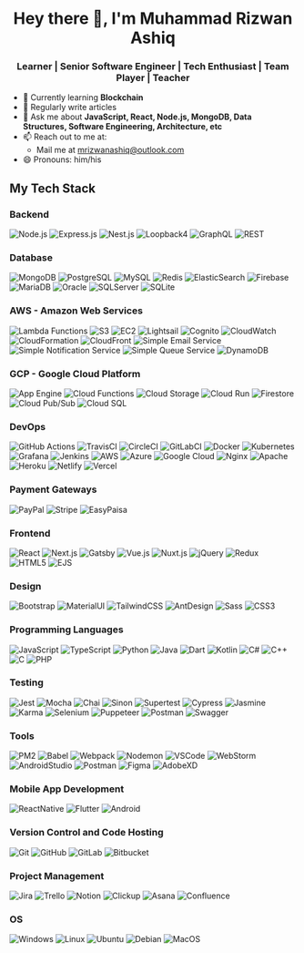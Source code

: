 <!--
**mrizwanashiq/mrizwanashiq** is a ✨ _special_ ✨ repository because its `README.md` (this file) appears on your GitHub profile.

Here are some ideas to get you started:

- 🔭 I’m currently working on ...
- 🌱 I’m currently learning ...
- 👯 I’m looking to collaborate on ...
- 🤔 I’m looking for help with ...
- 💬 Ask me about ...
- 📫 How to reach me: ...
- 😄 Pronouns: ...
- ⚡ Fun fact: ...
-->

<h1 align="center">Hey there 👋, I'm Muhammad Rizwan Ashiq</h1>

<h3 align="center">Learner | Senior Software Engineer | Tech Enthusiast | Team Player | Teacher</h3>

- 🌱 Currently learning **Blockchain**
- 📝 Regularly write articles
- 💬 Ask me about **JavaScript, React, Node.js, MongoDB, Data Structures, Software Engineering, Architecture, etc**
- 📫 Reach out to me at:
  - Mail me at [mrizwanashiq@outlook.com](mailto:mrizwanashiq@outlook.com)
- 😄 Pronouns: him/his
  <!--
  - Connect me on <a href="https://www.linkedin.com/in/mrizwanashiq/" target="_blank">LinkedIn</a>
  -->
## My Tech Stack

### Backend

![Node.js](https://img.shields.io/badge/-Node.js-333333?style=flat&logo=node.js)
![Express.js](https://img.shields.io/badge/-Express.js-333333?style=flat&logo=express)
![Nest.js](https://img.shields.io/badge/-Nest.js-333333?style=flat&logo=nestjs)
![Loopback4](https://img.shields.io/badge/-Loopback4-333333?style=flat&logo=loopback)
![GraphQL](https://img.shields.io/badge/-GraphQL-333333?style=flat&logo=graphql)
![REST](https://img.shields.io/badge/-REST-333333?style=flat&logo=rest)

### Database

![MongoDB](https://img.shields.io/badge/-MongoDB-333333?style=flat&logo=mongodb)
![PostgreSQL](https://img.shields.io/badge/-PostgreSQL-333333?style=flat&logo=postgresql)
![MySQL](https://img.shields.io/badge/-MySQL-333333?style=flat&logo=mysql)
![Redis](https://img.shields.io/badge/-Redis-333333?style=flat&logo=redis)
![ElasticSearch](https://img.shields.io/badge/-ElasticSearch-333333?style=flat&logo=elasticsearch)
![Firebase](https://img.shields.io/badge/-Firebase-333333?style=flat&logo=firebase)
![MariaDB](https://img.shields.io/badge/-MariaDB-333333?style=flat&logo=mariadb)
![Oracle](https://img.shields.io/badge/-Oracle-333333?style=flat&logo=oracle)
![SQLServer](https://img.shields.io/badge/-SQLServer-333333?style=flat&logo=microsoftsqlserver)
![SQLite](https://img.shields.io/badge/-SQLite-333333?style=flat&logo=sqlite)

### AWS - Amazon Web Services

![Lambda Functions](https://img.shields.io/badge/-Lambda%20Functions-333333?style=flat&logo=amazonaws)
![S3](https://img.shields.io/badge/-S3-333333?style=flat&logo=amazonaws)
![EC2](https://img.shields.io/badge/-EC2-333333?style=flat&logo=amazonaws)
![Lightsail](https://img.shields.io/badge/-Lightsail-333333?style=flat&logo=amazonaws)
![Cognito](https://img.shields.io/badge/-Cognito-333333?style=flat&logo=amazonaws)
![CloudWatch](https://img.shields.io/badge/-CloudWatch-333333?style=flat&logo=amazonaws)
![CloudFormation](https://img.shields.io/badge/-CloudFormation-333333?style=flat&logo=amazonaws)
![CloudFront](https://img.shields.io/badge/-CloudFront-333333?style=flat&logo=amazonaws)
![Simple Email Service](https://img.shields.io/badge/-Simple%20Email%20Service-333333?style=flat&logo=amazonaws)
![Simple Notification Service](https://img.shields.io/badge/-Simple%20Notification%20Service-333333?style=flat&logo=amazonaws)
![Simple Queue Service](https://img.shields.io/badge/-Simple%20Queue%20Service-333333?style=flat&logo=amazonaws)
![DynamoDB](https://img.shields.io/badge/-DynamoDB-333333?style=flat&logo=amazonaws)

### GCP - Google Cloud Platform

![App Engine](https://img.shields.io/badge/-App%20Engine-333333?style=flat&logo=googlecloud)
![Cloud Functions](https://img.shields.io/badge/-Cloud%20Functions-333333?style=flat&logo=googlecloud)
![Cloud Storage](https://img.shields.io/badge/-Cloud%20Storage-333333?style=flat&logo=googlecloud)
![Cloud Run](https://img.shields.io/badge/-Cloud%20Run-333333?style=flat&logo=googlecloud)
![Firestore](https://img.shields.io/badge/-Firestore-333333?style=flat&logo=googlecloud)
![Cloud Pub/Sub](https://img.shields.io/badge/-Cloud%20Pub/Sub-333333?style=flat&logo=googlecloud)
![Cloud SQL](https://img.shields.io/badge/-Cloud%20SQL-333333?style=flat&logo=googlecloud)

### DevOps

![GitHub Actions](https://img.shields.io/badge/-GitHub%20Actions-333333?style=flat&logo=github-actions)
![TravisCI](https://img.shields.io/badge/-TravisCI-333333?style=flat&logo=travis-ci)
![CircleCI](https://img.shields.io/badge/-CircleCI-333333?style=flat&logo=circleci)
![GitLabCI](https://img.shields.io/badge/-GitLabCI-333333?style=flat&logo=gitlab)
![Docker](https://img.shields.io/badge/-Docker-333333?style=flat&logo=docker)
![Kubernetes](https://img.shields.io/badge/-Kubernetes-333333?style=flat&logo=kubernetes)
![Grafana](https://img.shields.io/badge/-Grafana-333333?style=flat&logo=grafana)
![Jenkins](https://img.shields.io/badge/-Jenkins-333333?style=flat&logo=jenkins)
![AWS](https://img.shields.io/badge/-AWS-333333?style=flat&logo=amazon-aws)
![Azure](https://img.shields.io/badge/-Azure-333333?style=flat&logo=microsoft-azure)
![Google Cloud](https://img.shields.io/badge/-Google%20Cloud-333333?style=flat&logo=google-cloud)
![Nginx](https://img.shields.io/badge/-Nginx-333333?style=flat&logo=nginx)
![Apache](https://img.shields.io/badge/-Apache-333333?style=flat&logo=apache)
![Heroku](https://img.shields.io/badge/-Heroku-333333?style=flat&logo=heroku)
![Netlify](https://img.shields.io/badge/-Netlify-333333?style=flat&logo=netlify)
![Vercel](https://img.shields.io/badge/-Vercel-333333?style=flat&logo=vercel)

### Payment Gateways

![PayPal](https://img.shields.io/badge/-PayPal-333333?style=flat&logo=paypal)
![Stripe](https://img.shields.io/badge/-Stripe-333333?style=flat&logo=stripe)
![EasyPaisa](https://img.shields.io/badge/-EasyPaisa-333333?style=flat&logo=easypaisa)

### Frontend

![React](https://img.shields.io/badge/-React-333333?style=flat&logo=react)
![Next.js](https://img.shields.io/badge/-Next.js-333333?style=flat&logo=next.js)
![Gatsby](https://img.shields.io/badge/-Gatsby-333333?style=flat&logo=gatsby)
![Vue.js](https://img.shields.io/badge/-Vue.js-333333?style=flat&logo=vue.js)
![Nuxt.js](https://img.shields.io/badge/-Nuxt.js-333333?style=flat&logo=nuxt.js)
![jQuery](https://img.shields.io/badge/-jQuery-333333?style=flat&logo=jquery)
![Redux](https://img.shields.io/badge/-Redux-333333?style=flat&logo=redux)
![HTML5](https://img.shields.io/badge/-HTML5-333333?style=flat&logo=html5)
![EJS](https://img.shields.io/badge/-EJS-333333?style=flat&logo=ejs)

### Design

![Bootstrap](https://img.shields.io/badge/-Bootstrap-333333?style=flat&logo=bootstrap)
![MaterialUI](https://img.shields.io/badge/-MaterialUI-333333?style=flat&logo=material-ui)
![TailwindCSS](https://img.shields.io/badge/-TailwindCSS-333333?style=flat&logo=tailwind-css)
![AntDesign](https://img.shields.io/badge/-AntDesign-333333?style=flat&logo=ant-design)
![Sass](https://img.shields.io/badge/-Sass-333333?style=flat&logo=sass)
![CSS3](https://img.shields.io/badge/-CSS3-333333?style=flat&logo=css3)

### Programming Languages

![JavaScript](https://img.shields.io/badge/-JavaScript-333333?style=flat&logo=javascript)
![TypeScript](https://img.shields.io/badge/-TypeScript-333333?style=flat&logo=typescript)
![Python](https://img.shields.io/badge/-Python-333333?style=flat&logo=python)
![Java](https://img.shields.io/badge/-Java-333333?style=flat&logo=java)
![Dart](https://img.shields.io/badge/-Dart-333333?style=flat&logo=dart)
![Kotlin](https://img.shields.io/badge/-Kotlin-333333?style=flat&logo=kotlin)
![C#](https://img.shields.io/badge/-C%23-333333?style=flat&logo=c-sharp)
![C++](https://img.shields.io/badge/-C++-333333?style=flat&logo=c%2B%2B)
![C](https://img.shields.io/badge/-C-333333?style=flat&logo=c)
![PHP](https://img.shields.io/badge/-PHP-333333?style=flat&logo=php)

### Testing

![Jest](https://img.shields.io/badge/-Jest-333333?style=flat&logo=jest)
![Mocha](https://img.shields.io/badge/-Mocha-333333?style=flat&logo=mocha)
![Chai](https://img.shields.io/badge/-Chai-333333?style=flat&logo=chai)
![Sinon](https://img.shields.io/badge/-Sinon-333333?style=flat&logo=sinon)
![Supertest](https://img.shields.io/badge/-Supertest-333333?style=flat&logo=supertest)
![Cypress](https://img.shields.io/badge/-Cypress-333333?style=flat&logo=cypress)
![Jasmine](https://img.shields.io/badge/-Jasmine-333333?style=flat&logo=jasmine)
![Karma](https://img.shields.io/badge/-Karma-333333?style=flat&logo=karma)
![Selenium](https://img.shields.io/badge/-Selenium-333333?style=flat&logo=selenium)
![Puppeteer](https://img.shields.io/badge/-Puppeteer-333333?style=flat&logo=puppeteer)
![Postman](https://img.shields.io/badge/-Postman-333333?style=flat&logo=postman)
![Swagger](https://img.shields.io/badge/-Swagger-333333?style=flat&logo=swagger)

### Tools

![PM2](https://img.shields.io/badge/-PM2-333333?style=flat&logo=pm2)
![Babel](https://img.shields.io/badge/-Babel-333333?style=flat&logo=babel)
![Webpack](https://img.shields.io/badge/-Webpack-333333?style=flat&logo=webpack)
![Nodemon](https://img.shields.io/badge/-Nodemon-333333?style=flat&logo=nodemon)
![VSCode](https://img.shields.io/badge/-VSCode-333333?style=flat&logo=visual-studio-code)
![WebStorm](https://img.shields.io/badge/-WebStorm-333333?style=flat&logo=webstorm)
![AndroidStudio](https://img.shields.io/badge/-AndroidStudio-333333?style=flat&logo=android-studio)
![Postman](https://img.shields.io/badge/-Postman-333333?style=flat&logo=postman)
![Figma](https://img.shields.io/badge/-Figma-333333?style=flat&logo=figma)
![AdobeXD](https://img.shields.io/badge/-AdobeXD-333333?style=flat&logo=adobe-xd)

### Mobile App Development

![ReactNative](https://img.shields.io/badge/-ReactNative-333333?style=flat&logo=react)
![Flutter](https://img.shields.io/badge/-Flutter-333333?style=flat&logo=flutter)
![Android](https://img.shields.io/badge/-Android-333333?style=flat&logo=android)

### Version Control and Code Hosting

![Git](https://img.shields.io/badge/-Git-333333?style=flat&logo=git)
![GitHub](https://img.shields.io/badge/-GitHub-333333?style=flat&logo=github)
![GitLab](https://img.shields.io/badge/-GitLab-333333?style=flat&logo=gitlab)
![Bitbucket](https://img.shields.io/badge/-Bitbucket-333333?style=flat&logo=bitbucket)

### Project Management

![Jira](https://img.shields.io/badge/-Jira-333333?style=flat&logo=jira)
![Trello](https://img.shields.io/badge/-Trello-333333?style=flat&logo=trello)
![Notion](https://img.shields.io/badge/-Notion-333333?style=flat&logo=notion)
![Clickup](https://img.shields.io/badge/-Clickup-333333?style=flat&logo=clickup)
![Asana](https://img.shields.io/badge/-Asana-333333?style=flat&logo=asana)
![Confluence](https://img.shields.io/badge/-Confluence-333333?style=flat&logo=confluence)

### OS

![Windows](https://img.shields.io/badge/-Windows-333333?style=flat&logo=windows)
![Linux](https://img.shields.io/badge/-Linux-333333?style=flat&logo=linux)
![Ubuntu](https://img.shields.io/badge/-Ubuntu-333333?style=flat&logo=ubuntu)
![Debian](https://img.shields.io/badge/-Debian-333333?style=flat&logo=debian)
![MacOS](https://img.shields.io/badge/-MacOS-333333?style=flat&logo=apple)


<!--
## 📫 Connect with me

[![Linkedin: mrizwanashiq](https://img.shields.io/badge/-mrizwanashiq-blue?style=for-the-badge&logo=Linkedin&logoColor=white&link=https://www.linkedin.com/in/mrizwanashiq/)](https://www.linkedin.com/in/mrizwanashiq/)

[![Twitter Follow](https://img.shields.io/twitter/follow/mrizwanashiq?color=1DA1F2&logo=twitter&style=for-the-badge)](https://twitter.com/mrizwanashiq)

[![Facebook](https://img.shields.io/badge/MRizwanAshiq.10-1877F2?style=for-the-badge&logo=facebook&logoColor=white)](https://www.facebook.com/MRizwanAshiq.10)

[![Instagram](https://img.shields.io/badge/mrizwanashiq-E4405F?style=for-the-badge&logo=instagram&logoColor=white)](https://www.instagram.com/mrizwanashiq/)

[![Stackoverflow](https://img.shields.io/badge/-mrizwanashiq-orange?style=for-the-badge&logo=Stackoverflow&logoColor=white&link=https://stackoverflow.com/users/14821287/rizwan)](https://stackoverflow.com/users/14821287/rizwan)
-->

<!-----
